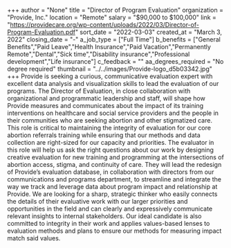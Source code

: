+++
author = "None"
title = "Director of Program Evaluation"
organization = "Provide, Inc."
location = "Remote"
salary = "$90,000 to $100,000"
link = "https://providecare.org/wp-content/uploads/2022/03/Director-of-Program-Evaluation.pdf"
sort_date = "2022-03-03"
created_at = "March 3, 2022"
closing_date = "-"
a_job_type = ["Full Time"]
b_benefits = ["General Benefits","Paid Leave","Health Insurance","Paid Vacation","Permanently Remote","Dental","Sick time","Disability insurance","Professional development","Life insurance"]
c_feedback = ""
aa_degrees_required = "No degree required"
thumbnail = "../../images/Provide-logo_d5b03342.jpg"
+++
Provide is seeking a curious, communicative evaluation expert with excellent data analysis and visualization skills to lead the evaluation of our programs. The Director of Evaluation, in close collaboration with organizational and programmatic leadership and staff, will shape how Provide measures and communicates about the impact of its training interventions on healthcare and social service providers and the people in their communities who are seeking abortion and other stigmatized care.  This role is critical to maintaining the integrity of evaluation for our core abortion referrals training while ensuring that our methods and data collection are right-sized for our capacity and priorities.  The evaluator in this role will help us ask the right questions about our work by designing creative evaluation for new training and programming at the intersections of abortion access, stigma, and continuity of care.  They will lead the redesign of Provide’s evaluation database, in collaboration with directors from our communications and programs department, to streamline and integrate the way we track and leverage data about program impact and relationship at Provide.  We are looking for a sharp, strategic thinker who easily connects the details of their evaluative work with our larger priorities and opportunities in the field and can clearly and expressively communicate relevant insights to internal stakeholders. Our ideal candidate is also committed to integrity in their work and applies values-based lenses to evaluation methods and plans to ensure our methods for measuring impact match said values.  